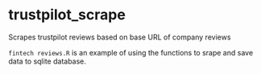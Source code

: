 # trustpilot_scrape
Scrapes trustpilot reviews based on base URL of company reviews

`fintech reviews.R` is an example of using the functions to srape and save data to sqlite database. 
